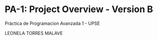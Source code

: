 # PA-1: Project Overview - Version B
Práctica de Programacion Avanzada 1 - UPSE

LEONELA TORRES MALAVE

